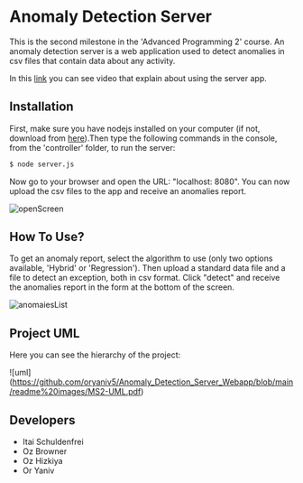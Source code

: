 # Anomaly Detection Server

This is the second milestone in the 'Advanced Programming 2' course. An anomaly detection server is a web application used to detect anomalies in csv files that contain data about any activity.

In this [link](youtube) you can see video that explain about using the server app. 

## Installation

First, make sure you have nodejs installed on your computer (if not, download from [here](https://nodejs.org/en/)).Then type the following commands in the console, from the 'controller' folder, to run the server:
```bash
$ node server.js
```

Now go to your browser and open the URL: "localhost: 8080". You can now upload the csv files to the app and receive an anomalies report.

![openScreen](https://github.com/oryaniv5/Anomaly_Detection_Server_Webapp/blob/main/readme%20images/anomaly%20detection%20server%20open%20screen.jpg)

## How To Use?

To get an anomaly report, select the algorithm to use (only two options available, 'Hybrid' or 'Regression'). Then upload a standard data file and a file to detect an exception, both in csv format. Click "detect" and receive the anomalies report in the form at the bottom of the screen.

![anomaiesList](https://github.com/oryaniv5/Anomaly_Detection_Server_Webapp/blob/main/readme%20images/anomalies%20list.jpg)

## Project UML

Here you can see the hierarchy of the project:

![uml] (https://github.com/oryaniv5/Anomaly_Detection_Server_Webapp/blob/main/readme%20images/MS2-UML.pdf)

## Developers
* Itai Schuldenfrei
* Oz Browner
* Oz Hizkiya
* Or Yaniv

